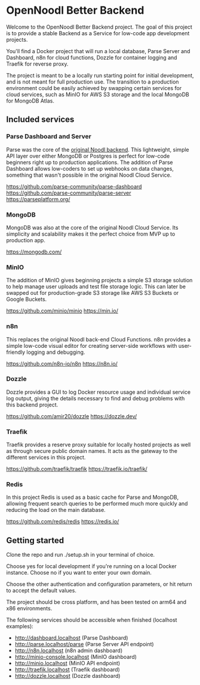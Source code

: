 # OpenNoodl Better Backend

Welcome to the OpenNoodl Better Backend project. The goal of this project is to provide a stable Backend as a Service for low-code app development projects. 

You'll find a Docker project that will run a local database, Parse Server and Dashboard, n8n for cloud functions, Dozzle for container logging and Traefik for reverse proxy.

The project is meant to be a locally run starting point for initial development, and is not meant for full production use. The transition to a production environment could be easily achieved by swapping certain services for cloud services, such as MinIO for AWS S3 storage and the local MongoDB for MongoDB Atlas.

## Included services

### Parse Dashboard and Server
Parse was the core of the [original Noodl backend](https://github.com/noodlapp/noodl-cloudservice). This lightweight, simple API layer over either MongoDB or Postgres is perfect for low-code beginners right up to production applications. The addition of Parse Dashboard allows low-coders to set up webhooks on data changes, something that wasn't possible in the original Noodl Cloud Service.

https://github.com/parse-community/parse-dashboard
https://github.com/parse-community/parse-server
https://parseplatform.org/

### MongoDB
MongoDB was also at the core of the original Noodl Cloud Service. Its simplicity and scalability makes it the perfect choice from MVP up to production app.

https://mongodb.com/

### MinIO
The addition of MinIO gives beginning projects a simple S3 storage solution to help manage user uploads and test file storage logic. This can later be swapped out for production-grade S3 storage like AWS S3 Buckets or Google Buckets.

https://github.com/minio/minio
https://min.io/

### n8n
This replaces the original Noodl back-end Cloud Functions. n8n provides a simple low-code visual editor for creating server-side workflows with user-friendly logging and debugging.

https://github.com/n8n-io/n8n
https://n8n.io/

### Dozzle
Dozzle provides a GUI to log Docker resource usage and individual service log output, giving the details necessary to find and debug problems with this backend project.

https://github.com/amir20/dozzle
https://dozzle.dev/

### Traefik
Traefik provides a reserve proxy suitable for locally hosted projects as well as through secure public domain names. It acts as the gateway to the different services in this project.

https://github.com/traefik/traefik
https://traefik.io/traefik/

### Redis
In this project Redis is used as a basic cache for Parse and MongoDB, allowing frequent search queries to be performed much more quickly and reducing  the load on the main database.

https://github.com/redis/redis
https://redis.io/

## Getting started

Clone the repo and run ./setup.sh in your terminal of choice.

Choose yes for local development if you're running on a local Docker instance. Choose no if you want to enter your own domain.

Choose the other authentication and configuration parameters, or hit return to accept the default values.

The project should be cross platform, and has been tested on arm64 and x86 environments. 

The following services should be accessible when finished (localhost examples):

* http://dashboard.localhost (Parse Dashboard)
* http://parse.localhost/parse (Parse Server API endpoint)
* http://n8n.localhost (n8n admin dashboard)
* http://minio-console.localhost (MinIO dashboard)
* http://minio.localhost (MinIO API endpoint)
* http://traefik.localhost (Traefik dashboard)
* http://dozzle.localhost (Dozzle dashboard)
